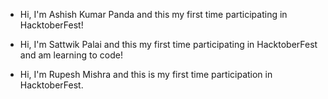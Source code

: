 
- Hi, I'm Ashish Kumar Panda and this my first time participating in HacktoberFest!

- Hi, I'm Sattwik Palai and this my first time participating in HacktoberFest and am learning to code!
- Hi, I'm Rupesh Mishra and this is my first time participation in HacktoberFest.
